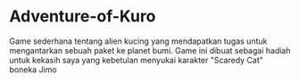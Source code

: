 # Adventure-of-Kuro
Game sederhana tentang alien kucing yang mendapatkan tugas untuk mengantarkan sebuah paket ke planet bumi. Game ini dibuat sebagai hadiah untuk kekasih saya yang kebetulan menyukai karakter "Scaredy Cat" boneka Jimo
